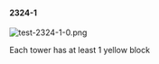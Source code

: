#### 2324-1
![test-2324-1-0.png](https://github.com/lil-lab/nlvr/raw/master/nlvr/test/images/3/test-2324-1-0.png "test-2324-1-0.png")

Each tower has at least 1 yellow block